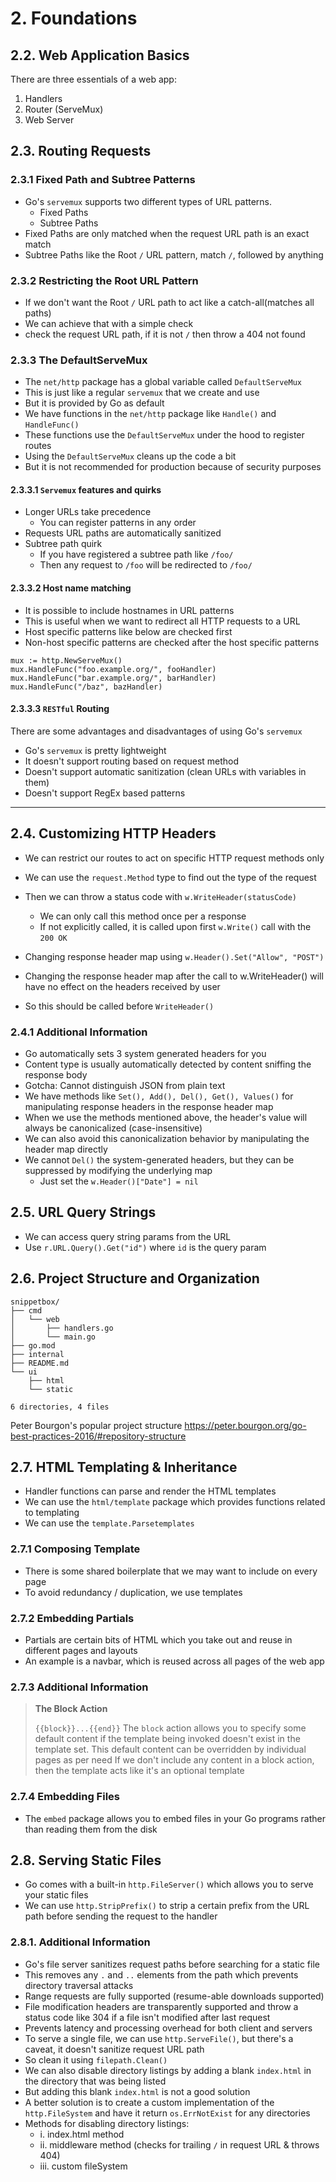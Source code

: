 # 2. Foundations

## 2.2. Web Application Basics

There are three essentials of a web app:
1. Handlers
2. Router (ServeMux)
3. Web Server

## 2.3. Routing Requests

### 2.3.1 Fixed Path and Subtree Patterns
- Go's `servemux` supports two different types of URL patterns.
  - Fixed Paths
  - Subtree Paths
- Fixed Paths are only matched when the request URL path is an exact match
- Subtree Paths like the Root `/` URL pattern, match `/`, followed by anything

### 2.3.2 Restricting the Root URL Pattern
- If we don't want the Root `/` URL path to act like a catch-all(matches all paths)
- We can achieve that with a simple check
- check the request URL path, if it is not `/` then throw a 404 not found

### 2.3.3 The DefaultServeMux
- The `net/http` package has a global variable called `DefaultServeMux`
- This is just like a regular `servemux` that we create and use
- But it is provided by Go as default
- We have functions in the `net/http` package like `Handle()` and `HandleFunc()`
- These functions use the `DefaultServeMux` under the hood to register routes
- Using the `DefaultServeMux` cleans up the code a bit
- But it is not recommended for production because of security purposes

#### 2.3.3.1 `Servemux` features and quirks
- Longer URLs take precedence
  - You can register patterns in any order
- Requests URL paths are automatically sanitized
- Subtree path quirk
  - If you have registered a subtree path like `/foo/`
  - Then any request to `/foo` will be redirected to `/foo/`
#### 2.3.3.2 Host name matching
- It is possible to include hostnames in URL patterns
- This is useful when we want to redirect all HTTP requests to a URL
- Host specific patterns like below are checked first
- Non-host specific patterns are checked after the host specific patterns
```
mux := http.NewServeMux()
mux.HandleFunc("foo.example.org/", fooHandler)
mux.HandleFunc("bar.example.org/", barHandler)
mux.HandleFunc("/baz", bazHandler)
```

#### 2.3.3.3 `RESTful` Routing
There are some advantages and disadvantages of using Go's `servemux`

- Go's `servemux` is pretty lightweight
- It doesn't support routing based on request method
- Doesn't support automatic sanitization (clean URLs with variables in them)
- Doesn't support RegEx based patterns
---

## 2.4. Customizing HTTP Headers

- We can restrict our routes to act on specific HTTP request methods only
- We can use the `request.Method` type to find out the type of the request
- Then we can throw a status code with `w.WriteHeader(statusCode)`
  - We can only call this method once per a response
  - If not explicitly called, it is called upon first `w.Write()` call with the `200 OK`

- Changing response header map using `w.Header().Set("Allow", "POST")`
- Changing the response header map after the call to w.WriteHeader() will have no effect on the headers received by user
- So this should be called before `WriteHeader()`

### 2.4.1 Additional Information
- Go automatically sets 3 system generated headers for you
- Content type is usually automatically detected by content sniffing the response body
- Gotcha: Cannot distinguish JSON from plain text
- We have methods like `Set(), Add(), Del(), Get(), Values()` for manipulating response headers in the response header map
- When we use the methods mentioned above, the header's value will always be canonicalized (case-insensitive)
- We can also avoid this canonicalization behavior by manipulating the header map directly
- We cannot `Del()` the system-generated headers, but they can be suppressed by modifying the underlying map
  - Just set the `w.Header()["Date"] = nil`

## 2.5. URL Query Strings
- We can access query string params from the URL
- Use `r.URL.Query().Get("id")` where `id` is the query param

## 2.6. Project Structure and Organization
```
snippetbox/
├── cmd
│   └── web
│       ├── handlers.go
│       └── main.go
├── go.mod
├── internal
├── README.md
└── ui
    ├── html
    └── static

6 directories, 4 files
```

Peter Bourgon's popular project structure https://peter.bourgon.org/go-best-practices-2016/#repository-structure

## 2.7. HTML Templating & Inheritance
- Handler functions can parse and render the HTML templates
- We can use the `html/template` package which provides functions related to templating
- We can use the `template.Parsetemplates`

### 2.7.1 Composing Template
- There is some shared boilerplate that we may want to include on every page
- To avoid redundancy / duplication, we use templates

### 2.7.2 Embedding Partials
- Partials are certain bits of HTML which you take out and reuse in different pages and layouts
- An example is a navbar, which is reused across all pages of the web app

### 2.7.3 Additional Information
>**The Block Action**
> 
> `{{block}}...{{end}}`
> The `block` action allows you to specify some default content if the template being invoked doesn't exist in the
> template set. This default content can be overridden by individual pages as per need
> If we don't include any content in a block action, then the template acts like it's an optional template

### 2.7.4 Embedding Files
- The `embed` package allows you to embed files in your Go programs rather than reading them from the disk


## 2.8. Serving Static Files
- Go comes with a built-in `http.FileServer()` which allows you to serve your static files
- We can use `http.StripPrefix()` to strip a certain prefix from the URL path before sending the request to the handler

### 2.8.1. Additional Information
- Go's file server sanitizes request paths before searching for a static file
- This removes any `.` and `..` elements from the path which prevents directory traversal attacks
- Range requests are fully supported (resume-able downloads supported)
- File modification headers are transparently supported and throw a status code like 304 if a file isn't modified
after last request
- Prevents latency and processing overhead for both client and servers
- To serve a single file, we can use `http.ServeFile()`, but there's a caveat, it doesn't sanitize request URL path
- So clean it using `filepath.Clean()`
- We can also disable directory listings by adding a blank `index.html` in the directory that was being listed
- But adding this blank `index.html` is not a good solution
- A better solution is to create a custom implementation of the `http.FileSystem` and have it return `os.ErrNotExist`
for any directories
- Methods for disabling directory listings:
  - i. index.html method
  - ii. middleware method (checks for trailing `/` in request URL & throws 404)
  - iii. custom fileSystem
